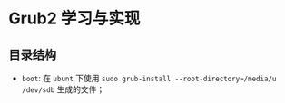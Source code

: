 # Grub2 学习与实现

## 目录结构

- `boot`: 在 `ubunt` 下使用 `sudo grub-install --root-directory=/media/u /dev/sdb` 生成的文件；

